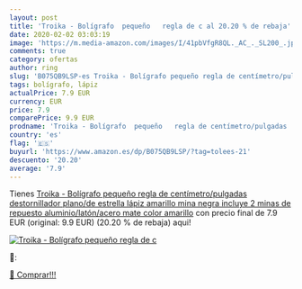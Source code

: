 ```yaml
---
layout: post
title: 'Troika - Bolígrafo  pequeño   regla de c al 20.20 % de rebaja'
date: 2020-02-02 03:03:19
image: 'https://m.media-amazon.com/images/I/41pbVfgR8QL._AC_._SL200_.jpg'
comments: true
category: ofertas
author: ring
slug: 'B075QB9LSP-es Troika - Bolígrafo pequeño regla de centímetro/pulgadas...'
tags: bolígrafo, lápiz
actualPrice: 7.9 EUR
currency: EUR
price: 7.9
comparePrice: 9.9 EUR
prodname: 'Troika - Bolígrafo  pequeño   regla de centímetro/pulgadas  destornillador plano/de estrella  lápiz  amarillo   mina negra  incluye 2 minas de repuesto  aluminio/latón/acero  mate  color amarillo'
country: 'es'
flag: '🇪🇸'
buyurl: 'https://www.amazon.es/dp/B075QB9LSP/?tag=tolees-21'
descuento: '20.20'
average: '7.9'
---
```


Tienes [Troika - Bolígrafo  pequeño   regla de centímetro/pulgadas  destornillador plano/de estrella  lápiz  amarillo   mina negra  incluye 2 minas de repuesto  aluminio/latón/acero  mate  color amarillo](https://www.amazon.es/dp/B075QB9LSP/?tag=tolees-21) con precio final de  7.9 EUR (original: 9.9 EUR) (20.20 %  de rebaja) aqui!

[![Troika - Bolígrafo  pequeño   regla de c](https://m.media-amazon.com/images/I/41pbVfgR8QL._AC_._SL200_.jpg)](https://www.amazon.es/dp/B075QB9LSP/?tag=tolees-21)

🔎:


[🛒 Comprar!!!](https://www.amazon.es/dp/B075QB9LSP/?tag=tolees-21)
